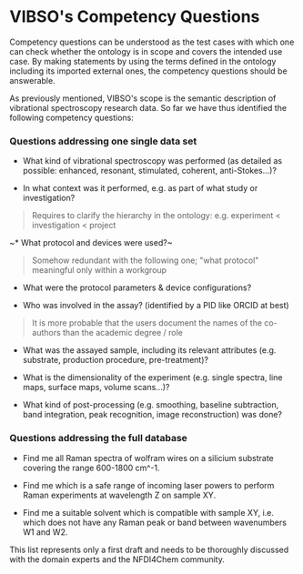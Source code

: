 # VIBSO's Competency Questions

Competency questions can be understood as the test cases with which one can check whether the ontology is in scope and covers the intended use case. By making statements by using the terms defined in the ontology including its imported external ones, the competency questions should be answerable.

As previously mentioned, VIBSO's scope is the semantic description of vibrational spectroscopy research data. So far we have thus identified the following competency questions:

### Questions addressing one single data set

 * What kind of vibrational spectroscopy was performed (as detailed as possible: enhanced, resonant, stimulated, coherent, anti-Stokes...)?

 * In what context was it performed, e.g. as part of what study or investigation?
> Requires to clarify the hierarchy in the ontology: e.g. experiment < investigation < project

 ~* What protocol and devices were used?~
> Somehow redundant with the following one; "what protocol" meaningful only within a workgroup

 * What were the protocol parameters & device configurations?

 * Who was involved in the assay? (identified by a PID like ORCID at best)
 > It is more probable that the users document the names of the co-authors than the academic degree / role

 * What was the assayed sample, including its relevant attributes (e.g. substrate, production procedure, pre-treatment)?

 * What is the dimensionality of the experiment (e.g. single spectra, line maps, surface maps, volume scans...)?

 * What kind of post-processing (e.g. smoothing, baseline subtraction, band integration, peak recognition, image reconstruction) was done?

### Questions addressing the full database

* Find me all Raman spectra of wolfram wires on a silicium substrate covering the range 600-1800 cm^-1.

* Find me which is a safe range of incoming laser powers to perform Raman experiments at wavelength Z on sample XY.

* Find me a suitable solvent which is compatible with sample XY, i.e. which does not have any Raman peak or band between wavenumbers W1 and W2.

This list represents only a first draft and needs to be thoroughly discussed with the domain experts and the NFDI4Chem community. 
